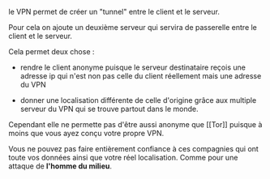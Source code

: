
le VPN permet de créer un "tunnel" entre le client et le serveur.

Pour cela on ajoute un deuxième serveur qui servira de passerelle entre le client et le serveur.

Cela permet deux chose :

- rendre le client anonyme puisque le serveur destinataire reçois une adresse ip qui n'est non pas celle du client réellement mais une adresse du VPN

- donner une localisation différente de celle d'origine grâce aux multiple serveur du VPN qui se trouve partout dans le monde.

Cependant elle ne permette pas d'être aussi anonyme que [[Tor]] puisque à moins que vous ayez conçu votre propre VPN. 

Vous ne pouvez pas faire entièrement confiance à ces compagnies qui ont toute vos données ainsi que votre réel localisation. Comme pour une attaque de **l'homme du milieu**.